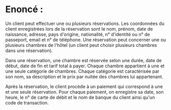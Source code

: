 # Enoncé :

Un client peut effectuer une ou plusieurs réservations. Les coordonnées du client enregistrées lors de la
réservation sont le nom, prénom, date de naissance, adresse, pays d'origine, nationalité, n° d'identité ou 
n° de passeport, email et n° de téléphone. Une réservation peut concerner une ou plusieurs chambres de l'hôtel
(un client peut choisir plusieurs chambres dans une réservation).  
  
Dans une réservation, une chambre est réservée selon une durée, date de début, date de fin et tarif total à payer.
Chaque chambre appartient à une et une seule catégorie de chambres. Chaque catégorie est caractérisée par son
nom, sa description et le prix par nuitée des chambres lui appartenant.  
  
Après la réservation, le client procède à un paiement qui correspond à une et une seule réservation. Pour chaque
paiement, on enregistre sa date, son heure, le n° de carte de débit et le nom de banque du client ainsi qu'un
code de transaction.